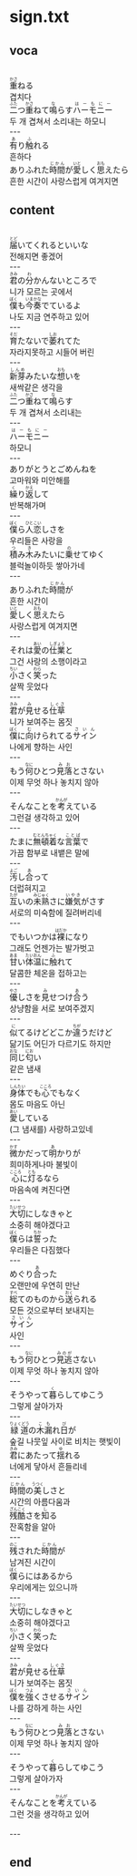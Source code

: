 <h1>sign.txt</h1>
<h2>voca</h2><br>
<Ruby><rb>重</rb><rt>かさ</rt></Ruby>ねる<br>
겹치다<br>
<Ruby><rb>二</rb><rt>ふた</rt></Ruby>つ<Ruby><rb>重</rb><rt>かさ</rt></Ruby>ねて<Ruby><rb>鳴</rb><rt>な</rt></Ruby>らす<Ruby><rb>ハーモニー</rb><rt>はーもにー</rt></Ruby><br>
두 개 겹쳐서 소리내는 하모니<br>
---<br>
<Ruby><rb>有</rb><rt>あ</rt></Ruby>り<Ruby><rb>触</rb><rt>ふ</rt></Ruby>れる<br>
흔하다<br>
ありふれた<Ruby><rb>時間</rb><rt>じかん</rt></Ruby>が<Ruby><rb>愛</rb><rt>いと</rt></Ruby>しく<Ruby><rb>思</rb><rt>おも</rt></Ruby>えたら<br>
흔한 시간이 사랑스럽게 여겨지면<br>
<h2>content</h2><br>
<Ruby><rb>届</rb><rt>とど</rt></Ruby>いてくれるといいな<br>
전해지면 좋겠어<br>
---<br>
<Ruby><rb>君</rb><rt>きみ</rt></Ruby>の<Ruby><rb>分</rb><rt>わ</rt></Ruby>かんないところで<br>
니가 모르는 곳에서<br>
<Ruby><rb>僕</rb><rt>ぼく</rt></Ruby>も<Ruby><rb>今</rb><rt>いま</rt></Ruby><Ruby><rb>奏</rb><rt>かな</rt></Ruby>でているよ<br>
나도 지금 연주하고 있어<br>
---<br>
<Ruby><rb>育</rb><rt>そだ</rt></Ruby>たないで<Ruby><rb>萎</rb><rt>しお</rt></Ruby>れてた<br>
자라지못하고 시들어 버린<br>
---<br>
<Ruby><rb>新芽</rb><rt>しんめ</rt></Ruby>みたいな<Ruby><rb>想</rb><rt>おも</rt></Ruby>いを<br>
새싹같은 생각을<br>
<Ruby><rb>二</rb><rt>ふた</rt></Ruby>つ<Ruby><rb>重</rb><rt>かさ</rt></Ruby>ねて<Ruby><rb>鳴</rb><rt>な</rt></Ruby>らす<br>
두 개 겹쳐서 소리내는<br>
---<br>
<Ruby><rb>ハーモニー</rb><rt>はーもにー</rt></Ruby><br>
하모니<br>
---<br>
ありがとうとごめんねを<br>
고마워와 미안해를<br>
<Ruby><rb>繰</rb><rt>く</rt></Ruby>り<Ruby><rb>返</rb><rt>かえ</rt></Ruby>して<br>
반복해가며<br>
---<br>
<Ruby><rb>僕</rb><rt>ぼく</rt></Ruby>ら<Ruby><rb>人恋</rb><rt>ひとこい</rt></Ruby>しさを<br>
우리들은 사랑을<br>
<Ruby><rb>積</rb><rt>つ</rt></Ruby>み<Ruby><rb>木</rb><rt>き</rt></Ruby>みたいに<Ruby><rb>乗</rb><rt>の</rt></Ruby>せてゆく<br>
블럭놀이하듯 쌓아가네<br>
---<br>
ありふれた<Ruby><rb>時間</rb><rt>じかん</rt></Ruby>が<br>
흔한 시간이<br>
<Ruby><rb>愛</rb><rt>いと</rt></Ruby>しく<Ruby><rb>思</rb><rt>おも</rt></Ruby>えたら<br>
사랑스럽게 여겨지면<br>
---<br>
それは<Ruby><rb>愛</rb><rt>あい</rt></Ruby>の<Ruby><rb>仕業</rb><rt>しぎょう</rt></Ruby>と<br>
그건 사랑의 소행이라고<br>
<Ruby><rb>小</rb><rt>ちい</rt></Ruby>さく<Ruby><rb>笑</rb><rt>わら</rt></Ruby>った<br>
살짝 웃었다<br>
---<br>
<Ruby><rb>君</rb><rt>きみ</rt></Ruby>が<Ruby><rb>見</rb><rt>み</rt></Ruby>せる<Ruby><rb>仕草</rb><rt>しぐさ</rt></Ruby><br>
니가 보여주는 몸짓<br>
<Ruby><rb>僕</rb><rt>ぼく</rt></Ruby>に<Ruby><rb>向</rb><rt>む</rt></Ruby>けられてる<Ruby><rb>サイン</rb><rt>さいん</rt></Ruby><br>
나에게 향하는 사인<br>
---<br>
もう<Ruby><rb>何</rb><rt>なに</rt></Ruby>ひとつ<Ruby><rb>見落</rb><rt>みお</rt></Ruby>とさない<br>
이제 무엇 하나 놓치지 않아<br>
---<br>
そんなことを<Ruby><rb>考</rb><rt>かんが</rt></Ruby>えている<br>
그런걸 생각하고 있어<br>
---<br>
たまに<Ruby><rb>無頓着</rb><rt>むとんちゃく</rt></Ruby>な<Ruby><rb>言葉</rb><rt>ことば</rt></Ruby>で<br>
가끔 함부로 내뱉은 말에<br>
---<br>
<Ruby><rb>汚</rb><rt>よご</rt></Ruby>し<Ruby><rb>合</rb><rt>あ</rt></Ruby>って<br>
더럽혀지고<br>
<Ruby><rb>互</rb><rt>たが</rt></Ruby>いの<Ruby><rb>未熟</rb><rt>みじゅく</rt></Ruby>さに<Ruby><rb>嫌気</rb><rt>いやき</rt></Ruby>がさす<br>
서로의 미숙함에 질려버리네<br>
---<br>
でもいつかは<Ruby><rb>裸</rb><rt>はだか</rt></Ruby>になり<br>
그래도 언젠가는 발가벗고<br>
<Ruby><rb>甘</rb><rt>あま</rt></Ruby>い<Ruby><rb>体温</rb><rt>たいおん</rt></Ruby>に<Ruby><rb>触</rb><rt>ふ</rt></Ruby>れて<br>
달콤한 체온을 접하고는<br>
---<br>
<Ruby><rb>優</rb><rt>やさ</rt></Ruby>しさを<Ruby><rb>見</rb><rt>み</rt></Ruby>せつけ<Ruby><rb>合</rb><rt>あ</rt></Ruby>う<br>
상냥함을 서로 보여주겠지<br>
---<br>
<Ruby><rb>似</rb><rt>に</rt></Ruby>てるけどどこか<Ruby><rb>違</rb><rt>ちが</rt></Ruby>うだけど<br>
닮기도 어딘가 다르기도 하지만<br>
<Ruby><rb>同</rb><rt>おな</rt></Ruby>じ<Ruby><rb>匂</rb><rt>にお</rt></Ruby>い<br>
같은 냄새<br>
---<br>
<Ruby><rb>身体</rb><rt>しんたい</rt></Ruby>でも<Ruby><rb>心</rb><rt>こころ</rt></Ruby>でもなく<br>
몸도 마음도 아닌<br>
<Ruby><rb>愛</rb><rt>あい</rt></Ruby>している<br>
(그 냄새를) 사랑하고있네<br>
---<br>
<Ruby><rb>微</rb><rt>かす</rt></Ruby>かだって<Ruby><rb>明</rb><rt>あ</rt></Ruby>かりが<br>
희미하게나마 불빛이<br>
<Ruby><rb>心</rb><rt>こころ</rt></Ruby>に<Ruby><rb>灯</rb><rt>とも</rt></Ruby>るなら<br>
마음속에 켜진다면<br>
---<br>
<Ruby><rb>大切</rb><rt>たいせつ</rt></Ruby>にしなきゃと<br>
소중히 해야겠다고<br>
<Ruby><rb>僕</rb><rt>ぼく</rt></Ruby>らは<Ruby><rb>誓</rb><rt>ちか</rt></Ruby>った<br>
우리들은 다짐했다<br>
---<br>
めぐり<Ruby><rb>合</rb><rt>あ</rt></Ruby>った<br>
오랜만에 우연히 만난<br>
<Ruby><rb>総</rb><rt>すべ</rt></Ruby>てのものから<Ruby><rb>送</rb><rt>おく</rt></Ruby>られる<br>
모든 것으로부터 보내지는<br>
<Ruby><rb>サイン</rb><rt>さいん</rt></Ruby><br>
사인<br>
---<br>
もう<Ruby><rb>何</rb><rt>なに</rt></Ruby>ひとつ<Ruby><rb>見逃</rb><rt>みのが</rt></Ruby>さない<br>
이제 무엇 하나 놓치지 않아<br>
---<br>
そうやって<Ruby><rb>暮</rb><rt>く</rt></Ruby>らしてゆこう<br>
그렇게 살아가자<br>
---<br>
<Ruby><rb>緑道</rb><rt>りょくどう</rt></Ruby>の<Ruby><rb>木漏</rb><rt>こも</rt></Ruby>れ<Ruby><rb>日</rb><rt>び</rt></Ruby>が<br>
숲길 나뭇잎 사이로 비치는 햇빛이<br>
<Ruby><rb>君</rb><rt>きみ</rt></Ruby>にあたって<Ruby><rb>揺</rb><rt>ゆ</rt></Ruby>れる<br>
너에게 닿아서 흔들리네<br>
---<br>
<Ruby><rb>時間</rb><rt>じかん</rt></Ruby>の<Ruby><rb>美</rb><rt>うつく</rt></Ruby>しさと<br>
시간의 아름다움과<br>
<Ruby><rb>残酷</rb><rt>ざんこく</rt></Ruby>さを<Ruby><rb>知</rb><rt>し</rt></Ruby>る<br>
잔혹함을 알아<br>
---<br>
<Ruby><rb>残</rb><rt>のこ</rt></Ruby>された<Ruby><rb>時間</rb><rt>じかん</rt></Ruby>が<br>
남겨진 시간이<br>
<Ruby><rb>僕</rb><rt>ぼく</rt></Ruby>らにはあるから<br>
우리에게는 있으니까<br>
---<br>
<Ruby><rb>大切</rb><rt>たいせつ</rt></Ruby>にしなきゃと<br>
소중히 해야겠다고<br>
<Ruby><rb>小</rb><rt>ちい</rt></Ruby>さく<Ruby><rb>笑</rb><rt>わら</rt></Ruby>った<br>
살짝 웃었다<br>
---<br>
<Ruby><rb>君</rb><rt>きみ</rt></Ruby>が<Ruby><rb>見</rb><rt>み</rt></Ruby>せる<Ruby><rb>仕草</rb><rt>しぐさ</rt></Ruby><br>
니가 보여주는 몸짓<br>
<Ruby><rb>僕</rb><rt>ぼく</rt></Ruby>を<Ruby><rb>強</rb><rt>つよ</rt></Ruby>くさせる<Ruby><rb>サイン</rb><rt>さいん</rt></Ruby><br>
나를 강하게 하는 사인<br>
---<br>
もう<Ruby><rb>何</rb><rt>なに</rt></Ruby>ひとつ<Ruby><rb>見落</rb><rt>みお</rt></Ruby>とさない<br>
이제 무엇 하나 놓치지 않아<br>
---<br>
そうやって<Ruby><rb>暮</rb><rt>く</rt></Ruby>らしてゆこう<br>
그렇게 살아가자<br>
---<br>
そんなことを<Ruby><rb>考</rb><rt>かんが</rt></Ruby>えている<br>
그런 것을 생각하고 있어<br>
<br>---
<h2>end</h2>